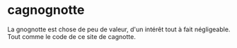 # cagnognotte
La gnognotte est chose de peu de valeur, d'un intérêt tout à fait négligeable. Tout comme le code de ce site de cagnotte.
